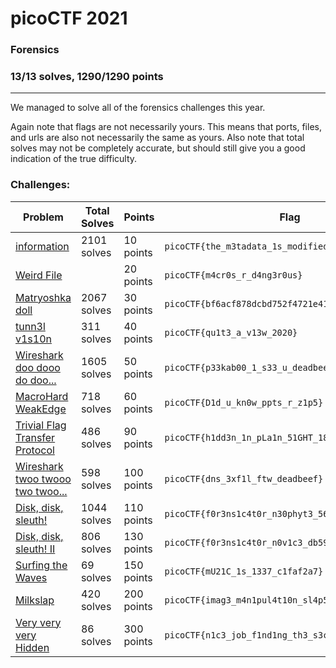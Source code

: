 # picoCTF 2021

### Forensics
### 13/13 solves, 1290/1290 points
---
We managed to solve all of the forensics challenges this year.

Again note that flags are not necessarily yours. This means that ports, files, and urls are also not necessarily the same as yours. Also note that total solves may not be completely accurate, but should still give you a good indication of the true difficulty.

### Challenges:

|Problem |Total Solves|Points|Flag|
|---------|------|------|-------|
|[information](information)|2101 solves|10 points|`picoCTF{the_m3tadata_1s_modified}`|
|[Weird File](Weird%20File)||20 points|`picoCTF{m4cr0s_r_d4ng3r0us}`|
|[Matryoshka doll](Matryoshka%20doll)|2067 solves|30 points|`picoCTF{bf6acf878dcbd752f4721e41b1b1b66b}`|
|[tunn3l v1s10n](tunn3l%20v1s10n)|311 solves|40 points|`picoCTF{qu1t3_a_v13w_2020}`|
|[Wireshark doo dooo do doo...](Wireshark%20doo%20dooo%20do%20doo)|1605 solves|50 points|`picoCTF{p33kab00_1_s33_u_deadbeef}`|
|[MacroHard WeakEdge](MacroHard%20WeakEdge)|718 solves|60 points|`picoCTF{D1d_u_kn0w_ppts_r_z1p5}`|
|[Trivial Flag Transfer Protocol](Trivial%20Flag%20Transfer%20Protocol)|486 solves|90 points|`picoCTF{h1dd3n_1n_pLa1n_51GHT_18375919}`|
|[Wireshark twoo twooo two twoo...](Wireshark%20twoo%20twooo%20two%20twoo)|598 solves|100 points|`picoCTF{dns_3xf1l_ftw_deadbeef}`|
|[Disk, disk, sleuth!](Disk,%20disk,%20sleuth!)|1044 solves|110 points|`picoCTF{f0r3ns1c4t0r_n30phyt3_564ff1a0}`|
|[Disk, disk, sleuth! II](Disk,%20disk,%20sleuth!%20II)|806 solves|130 points|`picoCTF{f0r3ns1c4t0r_n0v1c3_db59daa5}`|
|[Surfing the Waves](Surfing%20the%20Waves)|69 solves|150 points|`picoCTF{mU21C_1s_1337_c1faf2a7}`|
|[Milkslap](Milkslap)|420 solves|200 points|`picoCTF{imag3_m4n1pul4t10n_sl4p5}`|
|[Very very very Hidden](Very%20very%20very%20Hidden)|86 solves|300 points|`picoCTF{n1c3_job_f1nd1ng_th3_s3cr3t_in_the_im@g3}`|
